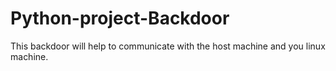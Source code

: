 # Python-project-Backdoor
This backdoor will help to communicate with the host machine and you linux machine.
